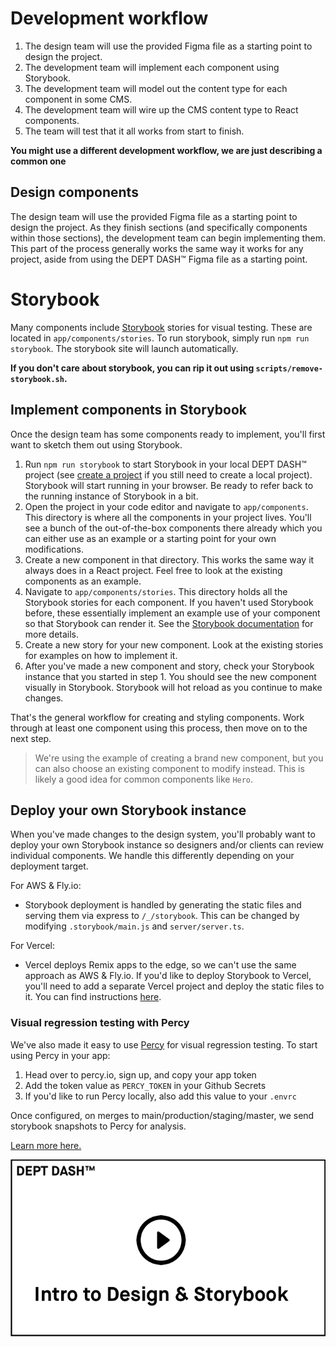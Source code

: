 # Development workflow

1. The design team will use the provided Figma file as a starting point to design the project.
2. The development team will implement each component using Storybook.
3. The development team will model out the content type for each component in some CMS.
4. The development team will wire up the CMS content type to React components.
5. The team will test that it all works from start to finish.

**You might use a different development workflow, we are just describing a common one**

## Design components

The design team will use the provided Figma file as a starting point to design the project. As they finish sections (and specifically components within those sections), the development team can begin implementing them. This part of the process generally works the same way it works for any project, aside from using the DEPT DASH™ Figma file as a starting point.

# Storybook

Many components include [Storybook](https://storybook.js.org/) stories for visual testing. These are located in `app/components/stories`. To run storybook, simply run `npm run storybook`. The storybook site will launch automatically.

**If you don't care about storybook, you can rip it out using `scripts/remove-storybook.sh`.**

## Implement components in Storybook

Once the design team has some components ready to implement, you'll first want to sketch them out using Storybook.

1. Run `npm run storybook` to start Storybook in your local DEPT DASH™ project (see [create a project](./create-a-project.md) if you still need to create a local project). Storybook will start running in your browser. Be ready to refer back to the running instance of Storybook in a bit.
2. Open the project in your code editor and navigate to `app/components`. This directory is where all the components in your project lives. You'll see a bunch of the out-of-the-box components there already which you can either use as an example or a starting point for your own modifications.
3. Create a new component in that directory. This works the same way it always does in a React project. Feel free to look at the existing components as an example.
4. Navigate to `app/components/stories`. This directory holds all the Storybook stories for each component. If you haven't used Storybook before, these essentially implement an example use of your component so that Storybook can render it. See the [Storybook documentation](https://storybook.js.org/docs/react/writing-stories/introduction) for more details.
5. Create a new story for your new component. Look at the existing stories for examples on how to implement it.
6. After you've made a new component and story, check your Storybook instance that you started in step 1. You should see the new component visually in Storybook. Storybook will hot reload as you continue to make changes.

That's the general workflow for creating and styling components. Work through at least one component using this process, then move on to the next step.

> We're using the example of creating a brand new component, but you can also choose an existing component to modify instead. This is likely a good idea for common components like `Hero`.

## Deploy your own Storybook instance

When you've made changes to the design system, you'll probably want to deploy your own Storybook instance so designers and/or clients can review individual components. We handle this differently depending on your deployment target.

For AWS & Fly.io:

- Storybook deployment is handled by generating the static files and serving them via express to `/_/storybook`. This can be changed by modifying `.storybook/main.js` and `server/server.ts`.

For Vercel:

- Vercel deploys Remix apps to the edge, so we can't use the same approach as AWS & Fly.io. If you'd like to deploy Storybook to Vercel, you'll need to add a separate Vercel project and deploy the static files to it. You can find instructions [here](https://vercel.com/guides/storybook-with-vercel).

### Visual regression testing with Percy

We've also made it easy to use [Percy](https://percy.io/) for visual regression testing. To start using Percy in your app:

1. Head over to percy.io, sign up, and copy your app token
2. Add the token value as `PERCY_TOKEN` in your Github Secrets
3. If you'd like to run Percy locally, also add this value to your `.envrc`

Once configured, on merges to main/production/staging/master, we send storybook snapshots to Percy for analysis.

[Learn more here.](https://docs.percy.io/docs/storybook)

[![Intro to design & Storybook](./images/intro-to-design-and-storybook.png)](https://dept-dash-demo-videos.s3.amazonaws.com/Intro+to+Design+and+Storybook.mp4)
